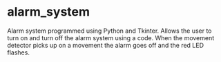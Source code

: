 # alarm_system
Alarm system programmed using Python and Tkinter. Allows the user to turn on and turn off the alarm system using a code. When the movement detector picks up on a movement the alarm goes off and the red LED flashes. 
